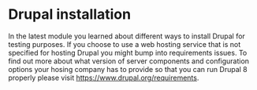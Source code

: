 # Drupal installation

In the latest module you learned about different ways to install Drupal for testing purposes.
If you choose to use a web hosting service that is not specified for hosting Drupal you might bump into requirements issues.
To find out more about what version of server components and configuration options your hosing company has to provide so that you can run Drupal 8 properly please visit https://www.drupal.org/requirements.